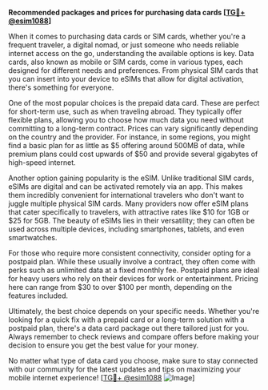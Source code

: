 **Recommended packages and prices for purchasing data cards [[TG💪+ @esim1088](https://t.me/s/esim1088)]**

When it comes to purchasing data cards or SIM cards, whether you're a frequent traveler, a digital nomad, or just someone who needs reliable internet access on the go, understanding the available options is key. Data cards, also known as mobile or SIM cards, come in various types, each designed for different needs and preferences. From physical SIM cards that you can insert into your device to eSIMs that allow for digital activation, there's something for everyone.

One of the most popular choices is the prepaid data card. These are perfect for short-term use, such as when traveling abroad. They typically offer flexible plans, allowing you to choose how much data you need without committing to a long-term contract. Prices can vary significantly depending on the country and the provider. For instance, in some regions, you might find a basic plan for as little as $5 offering around 500MB of data, while premium plans could cost upwards of $50 and provide several gigabytes of high-speed internet.

Another option gaining popularity is the eSIM. Unlike traditional SIM cards, eSIMs are digital and can be activated remotely via an app. This makes them incredibly convenient for international travelers who don't want to juggle multiple physical SIM cards. Many providers now offer eSIM plans that cater specifically to travelers, with attractive rates like $10 for 1GB or $25 for 5GB. The beauty of eSIMs lies in their versatility; they can often be used across multiple devices, including smartphones, tablets, and even smartwatches.

For those who require more consistent connectivity, consider opting for a postpaid plan. While these usually involve a contract, they often come with perks such as unlimited data at a fixed monthly fee. Postpaid plans are ideal for heavy users who rely on their devices for work or entertainment. Pricing here can range from $30 to over $100 per month, depending on the features included.

Ultimately, the best choice depends on your specific needs. Whether you're looking for a quick fix with a prepaid card or a long-term solution with a postpaid plan, there's a data card package out there tailored just for you. Always remember to check reviews and compare offers before making your decision to ensure you get the best value for your money.

No matter what type of data card you choose, make sure to stay connected with our community for the latest updates and tips on maximizing your mobile internet experience! [[TG💪+ @esim1088](https://t.me/s/esim1088) ![Image](https://i.postimg.cc/Y0z9fWf4/image.png)]
